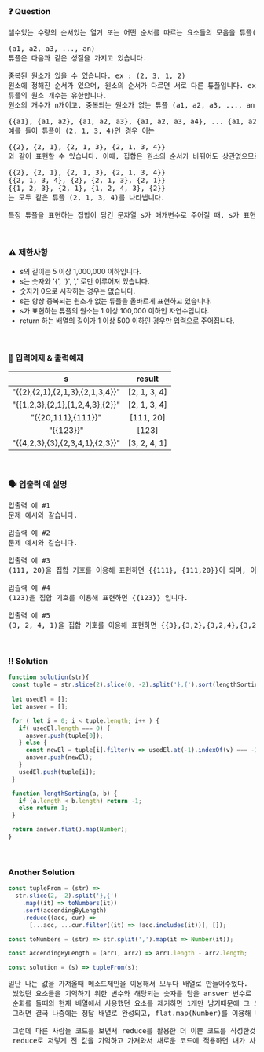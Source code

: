  ### ❓ Question

 <pre>셀수있는 수량의 순서있는 열거 또는 어떤 순서를 따르는 요소들의 모음을 튜플(tuple)이라고 합니다. n개의 요소를 가진 튜플을 n-튜플(n-tuple)이라고 하며, 다음과 같이 표현할 수 있습니다.

(a1, a2, a3, ..., an)
튜플은 다음과 같은 성질을 가지고 있습니다.

중복된 원소가 있을 수 있습니다. ex : (2, 3, 1, 2)
원소에 정해진 순서가 있으며, 원소의 순서가 다르면 서로 다른 튜플입니다. ex : (1, 2, 3) ≠ (1, 3, 2)
튜플의 원소 개수는 유한합니다.
원소의 개수가 n개이고, 중복되는 원소가 없는 튜플 (a1, a2, a3, ..., an)이 주어질 때(단, a1, a2, ..., an은 자연수), 이는 다음과 같이 집합 기호 '{', '}'를 이용해 표현할 수 있습니다.

{{a1}, {a1, a2}, {a1, a2, a3}, {a1, a2, a3, a4}, ... {a1, a2, a3, a4, ..., an}}
예를 들어 튜플이 (2, 1, 3, 4)인 경우 이는

{{2}, {2, 1}, {2, 1, 3}, {2, 1, 3, 4}}
와 같이 표현할 수 있습니다. 이때, 집합은 원소의 순서가 바뀌어도 상관없으므로

{{2}, {2, 1}, {2, 1, 3}, {2, 1, 3, 4}}
{{2, 1, 3, 4}, {2}, {2, 1, 3}, {2, 1}}
{{1, 2, 3}, {2, 1}, {1, 2, 4, 3}, {2}}
는 모두 같은 튜플 (2, 1, 3, 4)를 나타냅니다.

특정 튜플을 표현하는 집합이 담긴 문자열 s가 매개변수로 주어질 때, s가 표현하는 튜플을 배열에 담아 return 하도록 solution 함수를 완성해주세요.</pre>
 
<br>

### ⚠️ 제한사항

<ul>
  <li>s의 길이는 5 이상 1,000,000 이하입니다.</li>
  <li>s는 숫자와 '{', '}', ',' 로만 이루어져 있습니다.</li>
  <li>숫자가 0으로 시작하는 경우는 없습니다.</li>
  <li>s는 항상 중복되는 원소가 없는 튜플을 올바르게 표현하고 있습니다.</li>
  <li>s가 표현하는 튜플의 원소는 1 이상 100,000 이하인 자연수입니다.</li>
  <li>return 하는 배열의 길이가 1 이상 500 이하인 경우만 입력으로 주어집니다.</li>
</ul>

<br>

### 🔢 입력예제 & 출력예제

|s|result|
|:-:|:-:|
|"{{2},{2,1},{2,1,3},{2,1,3,4}}"|[2, 1, 3, 4]|
|"{{1,2,3},{2,1},{1,2,4,3},{2}}"|[2, 1, 3, 4]|
|"{{20,111},{111}}"|[111, 20]|
|"{{123}}"|[123]|
|"{{4,2,3},{3},{2,3,4,1},{2,3}}"|[3, 2, 4, 1]|

<br>

### 🗣 입출력 예 설명

<pre>입출력 예 #1
문제 예시와 같습니다.

입출력 예 #2
문제 예시와 같습니다.

입출력 예 #3
(111, 20)을 집합 기호를 이용해 표현하면 {{111}, {111,20}}이 되며, 이는 {{20,111},{111}}과 같습니다.

입출력 예 #4
(123)을 집합 기호를 이용해 표현하면 {{123}} 입니다.

입출력 예 #5
(3, 2, 4, 1)을 집합 기호를 이용해 표현하면 {{3},{3,2},{3,2,4},{3,2,4,1}}이 되며, 이는 {{4,2,3},{3},{2,3,4,1},{2,3}}과 같습니다.</pre>

 <br>

 ### ‼️ Solution

 ```javascript
function solution(str){
  const tuple = str.slice(2).slice(0, -2).split('},{').sort(lengthSorting).map(v => v.split(','));
  
  let usedEl = [];
  let answer = [];

  for ( let i = 0; i < tuple.length; i++ ) {
    if( usedEl.length === 0) {
      answer.push(tuple[0]);
    } else {
      const newEl = tuple[i].filter(v => usedEl.at(-1).indexOf(v) === -1)
      answer.push(newEl);
    }
    usedEl.push(tuple[i]);
  }

  function lengthSorting(a, b) {
    if (a.length < b.length) return -1;
    else return 1;
  }

  return answer.flat().map(Number);
}
 ```
<br>

### Another Solution


```js
const tupleFrom = (str) =>
  str.slice(2, -2).split('},{')
    .map((it) => toNumbers(it))
    .sort(accendingByLength)
    .reduce((acc, cur) =>
      [...acc, ...cur.filter((it) => !acc.includes(it))], []);

const toNumbers = (str) => str.split(',').map(it => Number(it));

const accendingByLength = (arr1, arr2) => arr1.length - arr2.length;

const solution = (s) => tupleFrom(s);
```


 <pre>일단 나는 값을 가져올때 메소드체인을 이용해서 모두다 배열로 만들어주었다. 
 썼었떤 요소들을 기억하기 위한 변수와 해당되는 숫자를 담을 answer 변수로 총 2개를 만들었다.
 순회를 돌때의 현재 배열에서 사용했던 요소를 제거하면 1개만 남기때문에 그 요소를 answer에다가 푸시한다.
 그러면 결국 나중에는 정답 배열로 완성되고, flat.map(Number)를 이용해 내가 원하는 형태로 정답을 반환했다. 
 
 그런데 다른 사람들 코드를 보면서 reduce를 활용한 더 이쁜 코드를 작성한것을 보고 가져와보았다.
 reduce로 저렇게 전 값을 기억하고 가져와서 새로운 코드에 적용하면 내가 사용했던 변수가 필요없었을거라는 생각을 하게됬다. </pre>
